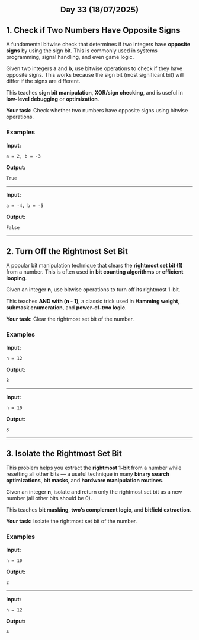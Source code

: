 <h2 align="center">Day 33 (18/07/2025)</h2>

## 1. Check if Two Numbers Have Opposite Signs  
A fundamental bitwise check that determines if two integers have **opposite signs** by using the sign bit. This is commonly used in systems programming, signal handling, and even game logic.

Given two integers **a** and **b**, use bitwise operations to check if they have opposite signs. This works because the sign bit (most significant bit) will differ if the signs are different.

This teaches **sign bit manipulation**, **XOR/sign checking**, and is useful in **low-level debugging** or **optimization**.

**Your task:** Check whether two numbers have opposite signs using bitwise operations.

### Examples

**Input:**
```
a = 2, b = -3
```
**Output:**
```
True
```

---

**Input:**
```
a = -4, b = -5
```
**Output:**
```
False
```

---

## 2. Turn Off the Rightmost Set Bit  
A popular bit manipulation technique that clears the **rightmost set bit (1)** from a number. This is often used in **bit counting algorithms** or **efficient looping**.

Given an integer **n**, use bitwise operations to turn off its rightmost 1-bit.

This teaches **AND with (n - 1)**, a classic trick used in **Hamming weight**, **submask enumeration**, and **power-of-two logic**.

**Your task:** Clear the rightmost set bit of the number.

### Examples

**Input:**
```
n = 12
```
**Output:**
```
8
```

---

**Input:**
```
n = 10
```
**Output:**
```
8
```

---

## 3. Isolate the Rightmost Set Bit  
This problem helps you extract the **rightmost 1-bit** from a number while resetting all other bits — a useful technique in many **binary search optimizations**, **bit masks**, and **hardware manipulation routines**.

Given an integer **n**, isolate and return only the rightmost set bit as a new number (all other bits should be 0).

This teaches **bit masking**, **two’s complement logic**, and **bitfield extraction**.

**Your task:** Isolate the rightmost set bit of the number.

### Examples

**Input:**
```
n = 10
```
**Output:**
```
2
```

---

**Input:**
```
n = 12
```
**Output:**
```
4
```
